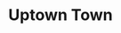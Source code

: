 ---
layout: songs
title: Uptown Town
album: You Call This An Apocalypse?
components: ['tabs']
short_name: uptown-town

song_name: Uptown Town
song_tagline: This song right here...

song_description: A true Minnesota classic, right up there with Fievel Goes to the Soap Factory.

spotify_id: 3lMj9aazpixvBDNlBBeMTV

lyrics: |-
    There’s a road we walked down I swore I’d never go down without you.
    And there’s a place in Uptown I go to when I’m thinking about you.
    Our old haunt, our one detente after the bullshit: Beer, laughs, and caffeine.
    Now I’m stumbling down Lake Street looking for your ghost in these memories.

    On this Minnesota night,
    alone and drunk beneath the city lights,
    your transcendent memory is warming up my soul.

    There’s a coffee shop on 26th and Lynd that we walked to.
    We spent hours there, over alcohol and caffeination, I fell for you.
    Your dark hair was curling down from a white knit cap to your shoulders.
    We made handprints in the frosted over glass as I got bolder,

    and on that Minnesota night,
    alone and drunk beneath the city lights,
    your transcendent kiss was warming up my soul.
    And I was thinking that

    you’re the one I wanna be with,
    you’re the girl I think I wanna drag into this
    cogent argument for a life.
    Porters, lagers, coffee ales.

    Now you’re gone, and God knows it is colder than ever
    (and it’s just November).
    And all of these streets seem so empty.
    I just can’t explain it, but

    on this Minnesota night,
    alone and drunk beneath the city lights,
    I can feel your soul and it’s warming up my bones.

    You’re the one I wanna be with,
    you’re the girl I think I wanna drag into this
    cogent argument for a life.
    Porters, lagers, coffee ales.
---